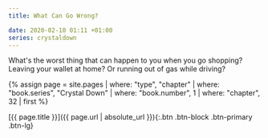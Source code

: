 ```yaml
---
title: What Can Go Wrong?

date: 2020-02-10 01:11 +01:00
series: crystaldown
---
```

What's the worst thing that can happen to you when you go shopping?
Leaving your wallet at home?
Or running out of gas while driving?

{% assign page = site.pages
  | where: "type", "chapter"
  | where: "book.series", "Crystal Down"
  | where: "book.number", 1
  | where: "chapter", 32
  | first %}

[{{ page.title }}]({{ page.url | absolute_url }}){:.btn .btn-block .btn-primary .btn-lg}
<!--more-->
